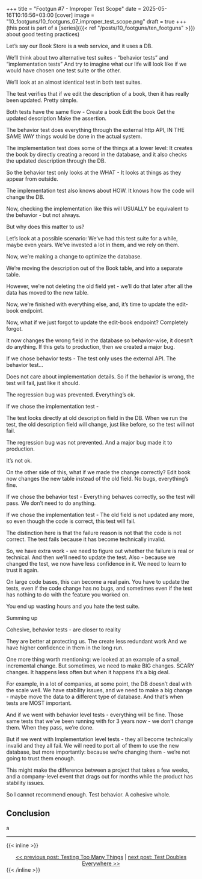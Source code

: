+++
title = "Footgun #7 - Improper Test Scope"
date = 2025-05-16T10:16:56+03:00
[cover]
  image = "10_footguns/10_footguns_07_improper_test_scope.png"
draft = true
+++
(this post is part of a [series]({{< ref "/posts/10_footguns/ten_footguns" >}}) about good testing practices)


Let’s say our Book Store is a web service, and it uses a DB.

We’ll think about two alternative test suites - “behavior tests” and “implementation tests”
And try to imagine what our life will look like if we would have chosen one test suite or the other.

We’ll look at an almost identical test in both test suites.

The test verifies that if we edit the description of a book, then it has really been updated.
Pretty simple.


Both tests have the same flow -
Create a book
Edit the book
Get the updated description
Make the assertion.


The behavior test does everything through the external http API, IN THE SAME WAY things would be done in the actual system.


The implementation test does some of the things at a lower level:
It creates the book by directly creating a record in the database, and it also checks the updated description through the DB.

So the behavior test only looks at the WHAT -
It looks at things as they appear from outside.

The implementation test also knows about HOW.
It knows how the code will change the DB.

Now, checking the implementation like this will USUALLY be equivalent to the behavior - but not always.

But why does this matter to us?

Let’s look at a possible scenario: 
We’ve had this test suite for a while, maybe even years.
We’ve invested a lot in them, and we rely on them.



Now, we’re making a change to optimize the database.

We’re moving the description out of the Book table, and into a separate table.


However, we’re not deleting the old field yet - we’ll do that later after all the data has moved to the new table.

Now, we’re finished with everything else, 
and, it’s time to update the edit-book endpoint.



Now, what if we just forgot to update the edit-book endpoint?
Completely forgot.

It now changes the wrong field in the database so behavior-wise, it doesn’t do anything.
If this gets to production, then we created a major bug.




If we chose behavior tests -
The test only uses the external API.
The behavior test…


Does not care about implementation details.
So if the behavior is wrong, the test will fail, just like it should.

The regression bug was prevented.
Everything’s ok.



If we chose the implementation test -


The test looks directly at old description field in the DB.
When we run the test, the old description field will change, just like before, so the test will not fail.

The regression bug was not prevented.
And a major bug made it to production.

It’s not ok.



On the other side of this, what if we made the change correctly?
Edit book now changes the new table instead of the old field.
No bugs, everything’s fine.


If we chose the behavior test -
Everything behaves correctly, so the test will pass.
We don’t need to do anything.

If we chose the implementation test -
The old field is not updated any more, so
even though the code is correct, this test will fail.

The distinction here is that the failure reason is not that the code is not correct.
The test fails because it has become technically invalid.

So, we have extra work - we need to figure out whether the failure is real or technical.
And then we’ll need to update the test.
Also - because we changed the test, we now have less confidence in it. We need to learn to trust it again.


On large code bases, this can become a real pain.
You have to update the tests, even if the code change has no bugs, and sometimes even if the test has nothing to do with the feature you worked on.

You end up wasting hours and you hate the test suite. 



Summing up

Cohesive, behavior tests - are closer to reality

They are better at protecting us.
The create less redundant work
And we have higher confidence in them in the long run.





One more thing worth mentioning: we looked at an example of a small, incremental change.
But sometimes, we need to make BIG changes. SCARY changes.
It happens less often but when it happens it’s a big deal.

For example, in a lot of companies, at some point, the DB doesn’t deal with the scale well.
We have stability issues, and we need to make a big change - maybe move the data to a different type of database.
And that’s when tests are MOST important.

And if we went with behavior level tests - everything will be fine.
Those same tests that we’ve been running with for 3 years now - we don’t change them.
When they pass, we’re done.

But if we went with Implementation level tests - they all become technically invalid and they all fail.
We will need to port all of them to use the new database,
but more importantly: because we’re changing them - we’re not going to trust them enough.

This might make the difference between a project that takes a few weeks, and a company-level event that drags out for months while the product has stability issues.



So I cannot recommend enough.
Test behavior.
A cohesive whole.

## Conclusion
a

---
{{< inline >}}
<div style="text-align: center; display: block; width: 100%;">
<a href="/posts/10_footguns/06_testing_too_many_things">&lt;&lt; previous post: Testing Too Many Things</a>
|
<a href="/posts/10_footguns/08_test_doubles_everywhere">next post: Test Doubles Everywhere &gt;&gt;</a>
</div>
{{< /inline >}}
